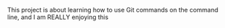 This project is about learning how to use Git commands on the command line, and I am REALLY enjoying this
